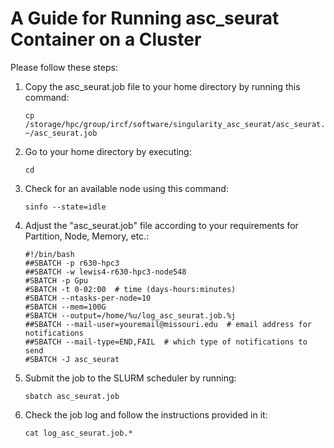 # A Guide for Running asc_seurat Container on a Cluster

Please follow these steps:

1. Copy the asc_seurat.job file to your home directory by running this command:
   ```
   cp /storage/hpc/group/ircf/software/singularity_asc_seurat/asc_seurat.job ~/asc_seurat.job
   ```

2. Go to your home directory by executing:
   ```
   cd
   ```

3. Check for an available node using this command:
   ```
   sinfo --state=idle
   ```

4. Adjust the "asc_seurat.job" file according to your requirements for Partition, Node, Memory, etc.:
    ```
    #!/bin/bash
    ##SBATCH -p r630-hpc3
    ##SBATCH -w lewis4-r630-hpc3-node548
    #SBATCH -p Gpu
    #SBATCH -t 0-02:00  # time (days-hours:minutes)
    #SBATCH --ntasks-per-node=10
    #SBATCH --mem=100G
    #SBATCH --output=/home/%u/log_asc_seurat.job.%j
    ##SBATCH --mail-user=youremail@missouri.edu  # email address for notifications
    ##SBATCH --mail-type=END,FAIL  # which type of notifications to send
    #SBATCH -J asc_seurat
    ```

5. Submit the job to the SLURM scheduler by running:
   ```
   sbatch asc_seurat.job
   ```

6. Check the job log and follow the instructions provided in it:
   ```
   cat log_asc_seurat.job.*
   ```